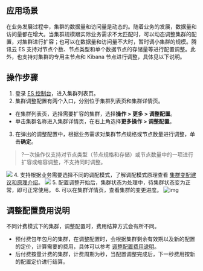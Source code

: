 ## 应用场景
在业务发展过程中，集群的数据量和访问量是动态的。随着业务的发展，数据量和访问量都在增大。当集群规模跟实际业务需求不太匹配时，可以动态调整集群的配置，对集群进行扩容；也可以在数据量和访问量不大时，暂时调小集群的规模。腾讯云 ES 支持对节点个数、节点类型和单个数据节点的存储量等进行配置调整。此外，也支持对集群的专用主节点和 Kibana 节点进行调整，具体见以下说明。

## 操作步骤
1. 登录 [ES 控制台](https://console.cloud.tencent.com/es)，进入集群列表页。
2. 集群调整配置有两个入口，分别位于集群列表页和集群详情页。
 - 在集群列表页，选择需要扩容的集群，选择**操作 > 更多 > 调整配置**。
 - 单击集群名称进入集群详情页，在右上角选择**更多操作 > 调整配置**。
3. 在弹出的调整配置中，根据业务需求对集群节点规格或节点数量进行调整，单击**确定**。
>?一次操作仅支持对节点类型（节点规格和存储）或节点数量中的一项进行扩容或缩容调整，不支持同时调整。
>
![](https://main.qcloudimg.com/raw/3d68440fccf7e2cf5e13474a46120499.png)
4. 支持根据业务需要选择不同的调配模式，了解调配模式原理查看 [集群变配建议和原理介绍](https://cloud.tencent.com/document/product/845/43615)。
![](https://main.qcloudimg.com/raw/b046fab7787b86405c0e27ae580b2bf6.png)
5. 配置调整开始后，集群状态为处理中，待集群状态变为正常，即可正常使用。
6. 可以在集群详情页，查看集群的变更进度。
![img](https://main.qcloudimg.com/raw/ddc2f1c72123bd0e187e1a8077b5ede3.png)

## 调整配置费用说明
不同计费模式下的集群，调整配置时，费用结算方式会有所不同。
- 预付费包年包月的集群，在调整配置时，会根据集群剩余有效期以及新的配置的定价，计算需要的费用，具体可以参考 [调整配置费用说明](https://cloud.tencent.com/document/product/845/33964)。
- 后付费按量计费的集群，计费周期为秒，当配置调整完成后，下一秒费用按新的配置定价进行结算。
